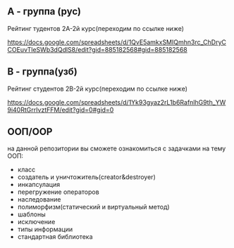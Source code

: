 А - группа (рус)
----------------
Рейтинг тудентов 2А-2й курс(переходим по ссылке ниже)

https://docs.google.com/spreadsheets/d/1QvE5amkxSMIQmhn3rc_ChDryCCOEuvTleSWb3dQdlS8/edit?gid=885182568#gid=885182568

В - группа(узб)
----------------
Рейтинг студентов 2В-2й курс(переходим по ссылке ниже)

https://docs.google.com/spreadsheets/d/1Yk93gyaz2rL1b6RafnlhG9th_YW9i40RtGrrIvztFFM/edit?gid=0#gid=0

ООП/OOP
---------------
на данной репозитории вы сможете ознакомиться  с  задачками на тему ООП:
- класс
- создатель и уничтожитель(creator&destroyer)
- инкапсулация
- перегружение операторов
- наследование
- полиморфизм(статический и виртуальный метод)
- шаблоны
- исключение
- типы информации
- стандартная библиотека
